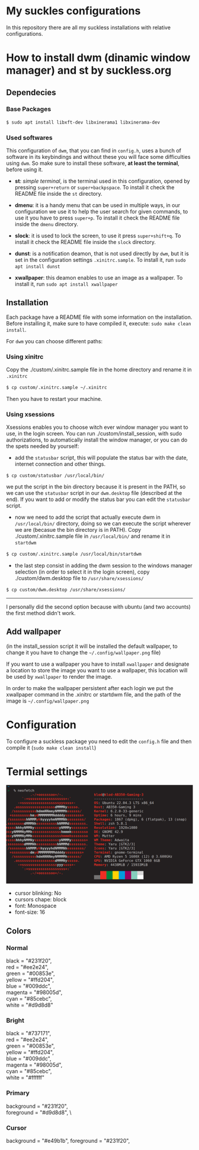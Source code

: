 # My suckles configurations
In this repository there are all my suckless installations with relative configurations.

# How to install dwm (dinamic window manager) and st by suckless.org
## Dependecies

### Base Packages

```bash
$ sudo apt install libxft-dev libxinerama1 libxinerama-dev
```

### Used softwares
This configuration of `dwm`, that you can find in `config.h`, uses a bunch of
software in its keybindings and without these you will face some difficulties
using `dwm`. So make sure to install these software, **at least the terminal**,
before using it.

- **st**: _simple terminal_, is the terminal used in this configuration, opened
  by pressing `super+return` or `super+backpspace`. To
  install it check the README file inside the `st` directory.
- **dmenu**: it is a handy menu that can be used in multiple ways, in our
  configuration we use it to help the user search for given commands, to use it
  you have to press `super+p`. To
  install it check the README file inside the `dmenu` directory.

- **slock**: it is used to lock the screen, to use it press `super+shift+q`. To
  install it check the README file inside the `slock` directory.
- **dunst**: is a notification deamon, that is not used directly by `dwm`, but it is
set in the configuration settings `.xinitrc.sample`. To install it, run `sudo
apt install dunst`
- **xwallpaper**: this deamon enables to use an image as a wallpaper. To install
  it, run `sudo apt install xwallpaper`


## Installation
Each package have a README file with some information on the installation.
Before installing it, make sure to have compiled it, execute:
`sudo make clean install`.

For `dwm` you can choose different paths:

### Using xinitrc
Copy the ./custom/.xinitrc.sample file in the home directory and rename it in `.xinitrc`
```bash
$ cp custom/.xinitrc.sample ~/.xinitrc
```
Then you have to restart your machine.

### Using xsessions
Xsessions enables you to choose witch ever window manager you want to use, in the login screen.
You can run ./custom/install_session, with sudo authorizations, to automatically install the window manager, or you can do the spets needed by yourself:
- add the `statusbar` script, this will populate the status bar with the date, internet connection and other things.
```
$ cp custom/statusbar /usr/local/bin/
```
we put the script in the bin directory because it is present in the PATH, so we can use the `statusbar` script in our `dwm.desktop` file (described at the end).
If you want to add or modify the status bar you can edit the `statusbar` script.

- now we need to add the script that actually execute dwm in `/usr/local/bin/` directory, doing so we can execute the script wherever we are (becasue the bin directory is in PATH). Copy ./custom/.xinitrc.sample file in `/usr/local/bin/` and rename it in `startdwm`
```bash
$ cp custom/.xinitrc.sample /usr/local/bin/startdwm
```

- the last step consist in adding the dwm session to the windows manager selection (in order to select it in the login screen), copy ./custom/dwm.desktop file to `/usr/share/xsessions/`
```bash
$ cp custom/dwm.desktop /usr/share/xsessions/
```

---
I personally did the second option because with ubuntu (and two accounts) the first method didn't work.

## Add wallpaper
(in the install_session script it will be installed the default wallpaper, to change it you have to change the `~/.config/wallpaper.png` file)

If you want to use a wallpaper you have to install `xwallpaper` and designate a location to store the image you want to use a wallpaper, this location will be used by `xwallpaper` to render the image.

In order to make the wallpaper persistent after each login we put the xwallpaper command in the .xinitrc or startdwm file, and the path of the image is `~/.config/wallpaper.png`


# Configuration
To configure a suckless package you need to edit the `config.h` file and then compile it (`sudo make clean install`)


# Termial settings
![terminal image](terminal.png)
- cursor blinking: No
- cursors chape: block
- font: Monospace
- font-size: 16

## Colors
### Normal
  black = "#231f20", \
  red = "#ee2e24", \
  green = "#00853e", \
  yellow = "#ffd204", \
  blue = "#009ddc", \
  magenta = "#98005d", \
  cyan = "#85cebc", \
  white = "#d9d8d8"

### Bright
  black = "#737171", \
  red = "#ee2e24", \
  green = "#00853e", \
  yellow = "#ffd204", \
  blue = "#009ddc", \
  magenta = "#98005d", \
  cyan = "#85cebc", \
  white = "#ffffff"

### Primary
  background = "#231f20", \
  foreground = "#d9d8d8", \

### Cursor
  background = "#e49b1b",
  foreground = "#231f20",
